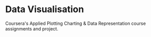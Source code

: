 # Data Visualisation
Coursera's Applied Plotting Charting & Data Representation course assignments and project.
